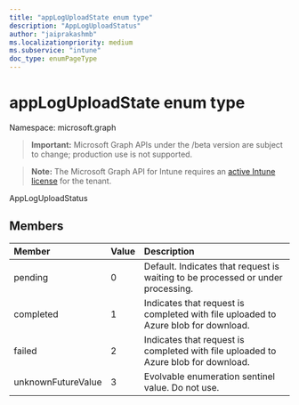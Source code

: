 ```yaml
---
title: "appLogUploadState enum type"
description: "AppLogUploadStatus"
author: "jaiprakashmb"
ms.localizationpriority: medium
ms.subservice: "intune"
doc_type: enumPageType
---
```


# appLogUploadState enum type

Namespace: microsoft.graph

> **Important:** Microsoft Graph APIs under the /beta version are subject to change; production use is not supported.

> **Note:** The Microsoft Graph API for Intune requires an [active Intune license](https://go.microsoft.com/fwlink/?linkid=839381) for the tenant.

AppLogUploadStatus

## Members
|Member|Value|Description|
|:---|:---|:---|
|pending|0|Default. Indicates that request is waiting to be processed or under processing.|
|completed|1|Indicates that request is completed with file uploaded to Azure blob for download.|
|failed|2|Indicates that request is completed with file uploaded to Azure blob for download.|
|unknownFutureValue|3|Evolvable enumeration sentinel value. Do not use.|
